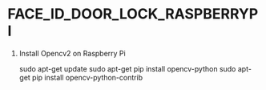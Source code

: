 # FACE_ID_DOOR_LOCK_RASPBERRYPI


1. Install Opencv2 on Raspberry Pi

   sudo apt-get update
   sudo apt-get pip install opencv-python
   sudo apt-get pip install opencv-python-contrib
